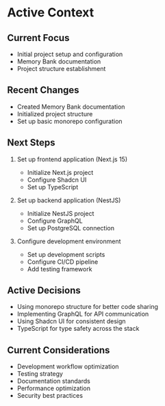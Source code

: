 # Active Context

## Current Focus
- Initial project setup and configuration
- Memory Bank documentation
- Project structure establishment

## Recent Changes
- Created Memory Bank documentation
- Initialized project structure
- Set up basic monorepo configuration

## Next Steps
1. Set up frontend application (Next.js 15)
   - Initialize Next.js project
   - Configure Shadcn UI
   - Set up TypeScript

2. Set up backend application (NestJS)
   - Initialize NestJS project
   - Configure GraphQL
   - Set up PostgreSQL connection

3. Configure development environment
   - Set up development scripts
   - Configure CI/CD pipeline
   - Add testing framework

## Active Decisions
- Using monorepo structure for better code sharing
- Implementing GraphQL for API communication
- Using Shadcn UI for consistent design
- TypeScript for type safety across the stack

## Current Considerations
- Development workflow optimization
- Testing strategy
- Documentation standards
- Performance optimization
- Security best practices 
